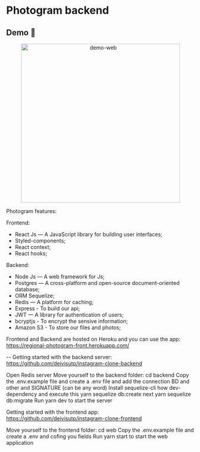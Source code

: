 # Photogram backend

## Demo 📸

<div align="center" >
  <img src="./github/photogram3.gif" alt="demo-web" height="425">
</div>

Photogram features:

Frontend:
- React Js — A JavaScript library for building user interfaces;
- Styled-components;
- React context;
- React hooks;

Backend:
- Node Js — A web framework for Js;
- Postgres — A cross-platform and open-source document-oriented database;
- ORM Sequelize; 
- Redis — A platform for caching;
- Express - To build our api;
- JWT — A library for authentication of users;
- bcryptjs - To encrypt the sensive information;
- Amazon S3 - To store our files and photos;

Frontend and Backend are hosted on Heroku and you can use the app:
https://regional-photogram-front.herokuapp.com/

--
Getting started with the backend server:
https://github.com/deivisutp/instagram-clone-backend

Open Redis server
Move yourself to the backend folder: cd backend
Copy the .env.example file and create a .env file and add the connection BD and other and SIGNATURE (can be any word)
Install sequelize-cli how dev-dependency and execute this yarn sequelize db:create next yarn sequelize db:migrate
Run yarn dev to start the server

Getting started with the frontend app:
https://github.com/deivisutp/instagram-clone-frontend

Move yourself to the frontend folder: cd web
Copy the .env.example file and create a .env and cofing you fields
Run yarn start to start the web application
